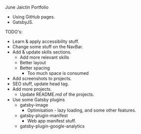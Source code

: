 June Jaictin Portfolio

- Using GitHub pages.
- GatsbyJS.

TODO's:
- Learn & apply accessibility stuff.
- Change some stuff on the NavBar.
- Add & update skills sections.
  - Add more relevant skills
  - Better layout
  - Better spacing 
    - Too much space is consumed
- Add screenshots to projects.
- SEO stuff, update head tag.
- Add more projects.
    - Update README.md of the projects.
- Use some Gatsby plugins
    - gatsby-image
        - Optimisation - lazy loading, and some other features.
    - gatsby-plugin-manifest
        - Web app manifest stuff.
    - gatsby-plugin-google-analytics